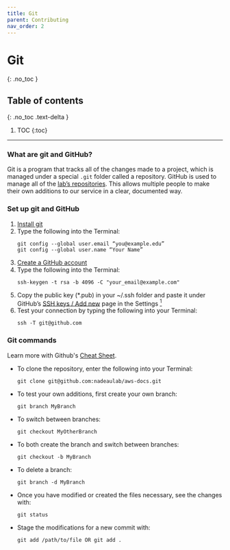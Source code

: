 ```yaml
---
title: Git
parent: Contributing
nav_order: 2
---
```


# Git
{: .no_toc }

## Table of contents
{: .no_toc .text-delta }

1. TOC
{:toc}

---

### What are git and GitHub?
Git is a program that tracks all of the changes made to a project, which is managed under a special `.git` folder called a repository.
GitHub is used to manage all of the [lab’s repositories](https://github.com/nadeaulab).
This allows multiple people to make their own additions to our service in a clear, documented way.

### Set up git and GitHub
1. [Install git](https://git-scm.com/book/en/v2/Getting-Started-Installing-Git)
1. Type the following into the Terminal:
	```
	git config --global user.email “you@example.edu”
	git config --global user.name “Your Name”
	```
1. [Create a GitHub account](https://github.com/)
1. Type the following into the Terminal:
	```
	ssh-keygen -t rsa -b 4096 -C "your_email@example.com"
	```
1. Copy the public key (\*.pub) in your ~/.ssh folder and paste it under GitHub’s
[SSH keys / Add new](https://github.com/settings/ssh/new) page in the Settings
[<sup>1</sup>](https://help.github.com/en/articles/connecting-to-github-with-ssh)
1. Test your connection by typing the following into your Terminal:
	```
	ssh -T git@github.com
	```

### Git commands
Learn more with Github's [Cheat Sheet](https://github.github.com/training-kit/downloads/github-git-cheat-sheet/).
* To clone the repository, enter the following into your Terminal:
	```
	git clone git@github.com:nadeaulab/aws-docs.git
	```
* To test your own additions, first create your own branch:
	```
	git branch MyBranch
	```
* To switch between branches:
	```
	git checkout MyOtherBranch
	```
* To both create the branch and switch between branches:
	```
	git checkout -b MyBranch
	```
* To delete a branch:
	```
	git branch -d MyBranch
	```
* Once you have modified or created the files necessary, see the changes with:
	```
	git status
	```
* Stage the modifications for a new commit with:
	```
	git add /path/to/file OR git add .
	```
